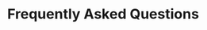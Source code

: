 ---
title: "Frequently Asked Questions"
faqs:
  - question: "What is DARKLIGHT?"
    answer: |
      DARKLIGHT is New Zealand's first immersive light exhibition, combining stunning light installations with sound for a unique sensory experience.

  - question: "When and where is it?"
    answer: |
      The exhibition runs from May 2-4, 2025, at BRAD's Warehouse, 9/11 Durham Lane in Auckland CBD.

  - question: "How long is the experience?"
    answer: |
      The journey through DARKLIGHT takes approximately 45-60 minutes.

  - question: "Is there an age restriction?"
    answer: |
      DARKLIGHT is suitable for all ages. Children under 14 must be accompanied by an adult.

  - question: "What should I wear?"
    answer: |
      Wear comfortable clothing and footwear. The experience involves walking and standing.

  - question: "Can I take photos?"
    answer: |
      Yes! Photography is encouraged. Please tag us @darklight_experience in your social media posts.
--- 